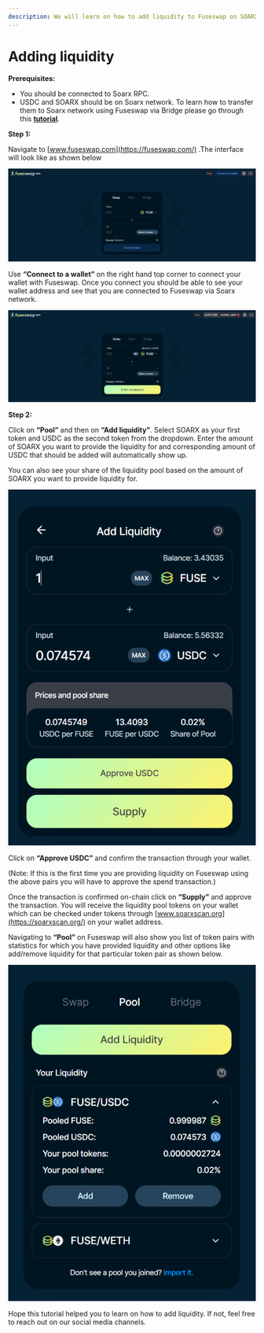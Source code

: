 ```yaml
---
description: We will learn on how to add liquidity to Fuseswap on SOARX/USDC pair.
---
```


# Adding liquidity

**Prerequisites:**

* You should be connected to Soarx RPC.
* USDC and SOARX should be on Soarx network. To learn how to transfer them to Soarx network using Fuseswap via Bridge please go through this [**tutorial**](https://docs.soarxscan.org/the-fuse-chain/token-bridges/transfer-fuse-using-bridge-on-fuseswap).

**Step 1:**

Navigate to [www.fuseswap.com](https://fuseswap.com/) .The interface will look like as shown below

![](../.gitbook/assets/0%20%287%29.png)

Use **“Connect to a wallet”** on the right hand top corner to connect your wallet with Fuseswap. Once you connect you should be able to see your wallet address and see that you are connected to Fuseswap via Soarx network.

![](../.gitbook/assets/1%20%2810%29.png)

  
**Step 2:**

Click on **“Pool”** and then on **“Add liquidity”**. Select SOARX as your first token and USDC as the second token from the dropdown. Enter the amount of SOARX you want to provide the liquidity for and corresponding amount of USDC that should be added will automatically show up.

You can also see your share of the liquidity pool based on the amount of SOARX you want to provide liquidity for.

![](../.gitbook/assets/2%20%2810%29.png)

Click on **“Approve USDC”** and confirm the transaction through your wallet.

\(Note: If this is the first time you are providing liquidity on Fuseswap using the above pairs you will have to approve the spend transaction.\)

Once the transaction is confirmed on-chain click on **“Supply”** and approve the transaction. You will receive the liquidity pool tokens on your wallet which can be checked under tokens through [www.soarxscan.org](https://soarxscan.org/) on your wallet address.

Navigating to **“Pool”** on Fuseswap will also show you list of token pairs with statistics for which you have provided liquidity and other options like add/remove liquidity for that particular token pair as shown below.

![](../.gitbook/assets/3%20%289%29.png)

Hope this tutorial helped you to learn on how to add liquidity. If not, feel free to reach out on our social media channels.

